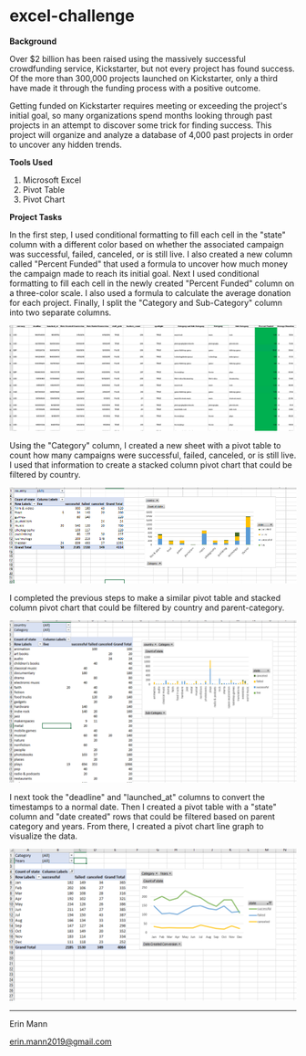 # excel-challenge
**Background**

Over $2 billion has been raised using the massively successful crowdfunding service, Kickstarter, but not every project has found success. Of the more than 300,000 projects launched on Kickstarter, only a third have made it through the funding process with a positive outcome.

Getting funded on Kickstarter requires meeting or exceeding the project's initial goal, so many organizations spend months looking through past projects in an attempt to discover some trick for finding success. This project will organize and analyze a database of 4,000 past projects in order to uncover any hidden trends.

**Tools Used**

1. Microsoft Excel
2. Pivot Table
3. Pivot Chart

**Project Tasks**

In the first step, I used conditional formatting to fill each cell in the "state" column with a different color based on whether the associated campaign was successful, failed, canceled, or is still live. I also created a new column called "Percent Funded" that used a formula to uncover how much money the campaign made to reach its initial goal. Next I used conditional formatting to fill each cell in the  newly created "Percent Funded" column on a three-color scale. I also used a formula to calculate the average donation for each project. Finally, I split the "Category and Sub-Category" column into two separate columns.

![](https://github.com/erinmann12/excel-challenge/blob/main/Images/exceldata.PNG)

Using the "Category" column, I created a new sheet with a pivot table to count how many campaigns were successful, failed, canceled, or is still live. I used that information to create a stacked column pivot chart that could be filtered by country.

![](https://github.com/erinmann12/excel-challenge/blob/main/Images/pivottable%20and%20chart%20for%20category.PNG)

I completed the previous steps to make a similar pivot table and stacked column pivot chart that could be filtered by country and parent-category.

![](https://github.com/erinmann12/excel-challenge/blob/main/Images/subcategory_pivottable.PNG)

I next took the "deadline" and "launched_at" columns to convert the timestamps to a normal date. Then I created a pivot table with a "state" column and "date created" rows that could be filtered based on parent category and years. From there, I created a pivot chart line graph to visualize the data. 

![](https://github.com/erinmann12/excel-challenge/blob/main/Images/linechart_pivottable.PNG)

-------------------------------------------------------------------------------------------------------------

Erin Mann

erin.mann2019@gmail.com